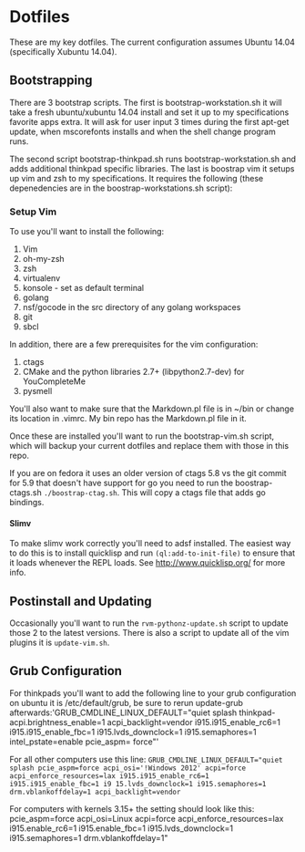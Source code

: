 # Dotfiles

These are my key dotfiles. The current configuration assumes Ubuntu 14.04
(specifically Xubuntu 14.04).

## Bootstrapping

There are 3 bootstrap scripts. The first is bootstrap-workstation.sh it will
take a fresh ubuntu/xubuntu 14.04 install and set it up to my specifications
favorite apps extra.  It will ask for user input 3 times during the first
apt-get update, when mscorefonts installs and when the shell change program
runs.

The second script bootstrap-thinkpad.sh runs bootstrap-workstation.sh and adds
additional thinkpad specific libraries.  The last is boostrap vim it setups up vim and zsh to my specifications.  It
requires the following (these depenedencies are in the boostrap-workstations.sh
script):

### Setup Vim

To use you'll want to install the following:

1. Vim
1. oh-my-zsh
1. zsh
1. virtualenv
1. konsole - set as default terminal
1. golang
1. nsf/gocode in the src directory of any golang workspaces
1. git
1. sbcl

In addition, there are a few prerequisites for the vim
configuration:

1. ctags
1. CMake and the python libraries 2.7+ (libpython2.7-dev) for YouCompleteMe
1. pysmell

You'll also want to make sure that the Markdown.pl file is in ~/bin or change
its location in .vimrc.  My bin repo has the Markdown.pl file in it.

Once these are installed you'll want to run the bootstrap-vim.sh script, which will
backup your current dotfiles and replace them with those in this repo.

If you are on fedora it uses an older version of ctags 5.8 vs the git commit
for 5.9 that doesn't have support for go you need to run the boostrap-ctags.sh
  `./boostrap-ctag.sh`. This will copy a ctags file that adds go bindings.

#### Slimv

To make slimv work correctly you'll need to adsf installed.  The easiest way to
do this is to install quicklisp and run `(ql:add-to-init-file)` to ensure that
it loads whenever the REPL loads. See http://www.quicklisp.org/ for more info.

## Postinstall and Updating

Occasionally you'll want to run the `rvm-pythonz-update.sh` script to update
those 2 to the latest versions. There is also a script to update all of the vim
plugins it is `update-vim.sh`.

## Grub Configuration

For thinkpads you'll want to add the following line to your grub configuration
on ubuntu it is /etc/default/grub, be sure to rerun update-grub afterwards:'GRUB_CMDLINE_LINUX_DEFAULT="quiet splash thinkpad-acpi.brightness_enable=1 acpi_backlight=vendor i915.i915_enable_rc6=1 i915.i915_enable_fbc=1 i915.lvds_downclock=1 i915.semaphores=1 intel_pstate=enable pcie_aspm=
force"'

For all other computers use this line: `GRUB_CMDLINE_LINUX_DEFAULT="quiet splash pcie_aspm=force acpi_osi='!Windows 2012' acpi=force acpi_enforce_resources=lax i915.i915_enable_rc6=1 i915.i915_enable_fbc=1 i9
15.lvds_downclock=1 i915.semaphores=1 drm.vblankoffdelay=1 acpi_backlight=vendor`

For computers with kernels 3.15+ the setting should look like this: pcie_aspm=force acpi_osi=Linux acpi=force acpi_enforce_resources=lax i915.enable_rc6=1 i915.enable_fbc=1 i915.lvds_downclock=1 i915.semaphores=1 drm.vblankoffdelay=1"

